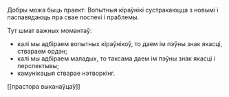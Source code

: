 Добры можа быць праект:
Вопытныя кіраўнікі сустракаюцца з новымі і паспавядаюць пра свае поспехі і праблемы.

Тут шмат важных момантаў:
- калі мы адбіраем вопытных кіраўнікоў, то даем ім пэўны знак якасці, ствараем ордэн;
- калі мы адбіраем маладых, то таксама даем ім пэўны знак якасці і перспектывы;
- камунікацыя стварае нэтворкінг.

[[прастора выканаўцаў]]
